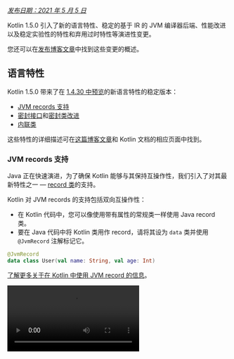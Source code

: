 [//]: # (title: Kotlin 1.5.0 有哪些新特性)

_[发布日期：2021 年 5 月 5 日](releases.md#release-details)_

Kotlin 1.5.0 引入了新的语言特性、稳定的基于 IR 的 JVM 编译器后端、性能改进以及稳定实验性的特性和弃用过时特性等演进性变更。

您还可以在[发布博客文章](https://blog.jetbrains.com/kotlin/2021/04/kotlin-1-5-0-released/)中找到这些变更的概述。

## 语言特性

Kotlin 1.5.0 带来了在 [1.4.30 中预览](whatsnew1430.md#language-features)的新语言特性的稳定版本：
* [JVM records 支持](#jvm-records-support)
* [密封接口](#sealed-interfaces)和[密封类改进](#package-wide-sealed-class-hierarchies)
* [内联类](#inline-classes)

这些特性的详细描述可在[这篇博客文章](https://blog.jetbrains.com/kotlin/2021/02/new-language-features-preview-in-kotlin-1-4-30/)和 Kotlin 文档的相应页面中找到。

### JVM records 支持

Java 正在快速演进，为了确保 Kotlin 能够与其保持互操作性，我们引入了对其最新特性之一 — [record 类](https://openjdk.java.net/jeps/395)的支持。

Kotlin 对 JVM records 的支持包括双向互操作性：
* 在 Kotlin 代码中，您可以像使用带有属性的常规类一样使用 Java record 类。
* 要在 Java 代码中将 Kotlin 类用作 record，请将其设为 `data` 类并使用 `@JvmRecord` 注解标记它。

```kotlin
@JvmRecord
data class User(val name: String, val age: Int)
```

[了解更多关于在 Kotlin 中使用 JVM record 的信息](jvm-records.md)。

<video src="https://www.youtube.com/v/iyEWXyuuseU" title="Support for JVM Records in Kotlin 1.5.0"/>

### 密封接口

Kotlin 接口现在可以拥有 `sealed` 修饰符，它在接口上的工作方式与在类上相同：密封接口的所有实现都在编译期已知。

```kotlin
sealed interface Polygon
```

您可以依赖这一事实，例如，编写详尽的 `when` 表达式。

```kotlin
fun draw(polygon: Polygon) = when (polygon) {
   is Rectangle -> // ...
   is Triangle -> // ...
   // else is not needed - all possible implementations are covered
}

```

此外，密封接口支持更灵活的受限类层级结构，因为一个类可以直接继承多个密封接口。

```kotlin
class FilledRectangle: Polygon, Fillable
```

[了解更多关于密封接口的信息](sealed-classes.md)。

<video src="https://www.youtube.com/v/d_Mor21W_60" title="Sealed Interfaces and Sealed Classes Improvements"/>

### 包级密封类层级结构

密封类现在可以在同一编译单元和同一包的所有文件中拥有子类。以前，所有子类都必须出现在同一个文件中。

直接子类可以是顶层类，也可以嵌套在任意数量的其他命名类、命名接口或命名对象中。

密封类的子类必须具有正确限定的名称 — 它们不能是局部或匿名对象。

[了解更多关于密封类层级结构的信息](sealed-classes.md#inheritance)。

### 内联类

内联类是仅包含值的[基于值的](https://github.com/Kotlin/KEEP/blob/master/notes/value-classes.md)类的一个子集。您可以将它们用作某种类型值的包装器，而不会产生使用内存分配带来的额外开销。

内联类可以在类名之前使用 `value` 修饰符声明：

```kotlin
value class Password(val s: String)
```

JVM 后端还需要一个特殊的 `@JvmInline` 注解：

```kotlin
@JvmInline
value class Password(val s: String)
```

`inline` 修饰符现在已被弃用并带有警告。

[了解更多关于内联类的信息](inline-classes.md)。

<video src="https://www.youtube.com/v/LpqvtgibbsQ" title="From Inline to Value Classes"/>

## Kotlin/JVM

Kotlin/JVM 获得了一些改进，包括内部和面向用户的。以下是其中最值得关注的：

* [稳定的 JVM IR 后端](#stable-jvm-ir-backend)
* [新的默认 JVM 目标：1.8](#new-default-jvm-target-1-8)
* [通过 invokedynamic 实现 SAM 适配器](#sam-adapters-via-invokedynamic)
* [通过 invokedynamic 实现 Lambda 表达式](#lambdas-via-invokedynamic)
* [@JvmDefault 和旧的 Xjvm-default 模式的弃用](#deprecation-of-jvmdefault-and-old-xjvm-default-modes)
* [空安全注解处理的改进](#improvements-to-handling-nullability-annotations)

### 稳定的 JVM IR 后端

Kotlin/JVM 编译器的[基于 IR 的后端](whatsnew14.md#new-jvm-ir-backend)现在已[稳定](components-stability.md)并默认启用。

从 [Kotlin 1.4.0](whatsnew14.md) 开始，基于 IR 后端的早期版本可供预览，现在它已成为语言版本 `1.5` 的默认设置。对于更早的语言版本，旧后端仍默认使用。

您可以在[这篇博客文章](https://blog.jetbrains.com/kotlin/2021/02/the-jvm-backend-is-in-beta-let-s-make-it-stable-together/)中找到更多关于 IR 后端优势及其未来发展的详细信息。

如果您需要在 Kotlin 1.5.0 中使用旧后端，可以将以下行添加到项目的配置文件中：

* 在 Gradle 中：

 <tabs group="build-script">
 <tab title="Kotlin" group-key="kotlin">

 ```kotlin
 tasks.withType<org.jetbrains.kotlin.gradle.dsl.KotlinJvmCompile> {
   kotlinOptions.useOldBackend = true
 }
 ```

 </tab>
 <tab title="Groovy" group-key="groovy">

 ```groovy
 tasks.withType(org.jetbrains.kotlin.gradle.dsl.KotlinJvmCompile) {
  kotlinOptions.useOldBackend = true
 }
 ```

 </tab>
 </tabs>

* 在 Maven 中：

 ```xml
 <configuration>
     <args>
         <arg>-Xuse-old-backend</arg>
     </args>
 </configuration>
 ```

### 新的默认 JVM 目标：1.8

Kotlin/JVM 编译的默认目标版本现在是 `1.8`。`1.6` 目标已弃用。

如果您需要针对 JVM 1.6 进行构建，仍可切换到此目标。了解如何操作：

* [在 Gradle 中](gradle-compiler-options.md#attributes-specific-to-jvm)
* [在 Maven 中](maven.md#attributes-specific-to-jvm)
* [在命令行编译器中](compiler-reference.md#jvm-target-version)

### 通过 invokedynamic 实现 SAM 适配器

Kotlin 1.5.0 现在使用动态调用（`invokedynamic`）来编译 SAM（单一抽象方法）转换：
* 如果 SAM 类型是 [Java 接口]，则针对任何表达式
* 如果 SAM 类型是 [Kotlin 函数式接口]，则针对 lambda 表达式

新的实现使用 [`LambdaMetafactory.metafactory()`](https://docs.oracle.com/javase/8/docs/api/java/lang/invoke/LambdaMetafactory.html#metafactory-java.lang.invoke.MethodHandles.Lookup-java.lang.String-java.lang.invoke.MethodType-java.lang.invoke.MethodType-java.lang.invoke.MethodHandle-java.lang.invoke.MethodType-)，辅助包装类在编译期间不再生成。这减小了应用程序 JAR 的大小，从而提高了 JVM 启动性能。

要回滚到基于匿名类生成的旧实现方案，请添加编译器选项 `-Xsam-conversions=class`。

了解如何[在 Gradle](gradle-compiler-options.md)、[Maven](maven.md#specify-compiler-options) 和[命令行编译器](compiler-reference.md#compiler-options)中添加编译器选项。

### 通过 invokedynamic 实现 Lambda 表达式

> 将纯 Kotlin lambda 表达式编译为 invokedynamic 是[实验性的](components-stability.md)。它可能随时被移除或更改。
> 需要选择启用（参见下方详细信息），您应该仅将其用于求值目的。我们感谢您在 [YouTrack](https://youtrack.jetbrains.com/issue/KT-45375) 中提供反馈。
>
{style="warning"}

Kotlin 1.5.0 引入了编译纯 Kotlin lambda 表达式（未转换为函数式接口实例的 lambda 表达式）为动态调用（`invokedynamic`）的实验性支持。该实现通过使用 [`LambdaMetafactory.metafactory()`](https://docs.oracle.com/javase/8/docs/api/java/lang/invoke/LambdaMetafactory.html#metafactory-java.lang.invoke.MethodHandles.Lookup-java.lang.String-java.lang.invoke.MethodType-java.lang.invoke.MethodType-java.lang.invoke.MethodHandle-java.lang.invoke.MethodType-) 生成更轻量的二进制文件，这实际上是在运行时生成必要的类。目前，与普通的 lambda 编译相比，它有三个限制：

* 编译为 invokedynamic 的 lambda 表达式不可序列化。
* 对此类 lambda 表达式调用 `toString()` 会产生可读性较差的字符串表示。
* 实验性的 [`reflect`](https://kotlinlang.org/api/latest/jvm/stdlib/kotlin.reflect.jvm/reflect.html) API 不支持使用 `LambdaMetafactory` 创建的 lambda 表达式。

要尝试此特性，请添加 `-Xlambdas=indy` 编译器选项。如果您能在[此 YouTrack 工单](https://youtrack.jetbrains.com/issue/KT-45375)中分享您的反馈，我们将不胜感激。

了解如何[在 Gradle](gradle-compiler-options.md)、[Maven](maven.md#specify-compiler-options) 和[命令行编译器](compiler-reference.md#compiler-options)中添加编译器选项。

### @JvmDefault 和旧的 Xjvm-default 模式的弃用

在 Kotlin 1.4.0 之前，有 `@JvmDefault` 注解以及 `-Xjvm-default=enable` 和 `-Xjvm-default=compatibility` 模式。它们用于为 Kotlin 接口中的任何特定非抽象成员创建 JVM 默认方法。

在 Kotlin 1.4.0 中，我们[引入了新的 `Xjvm-default` 模式](https://blog.jetbrains.com/kotlin/2020/07/kotlin-1-4-m3-generating-default-methods-in-interfaces/)，它们为整个项目开启默认方法生成。

在 Kotlin 1.5.0 中，我们正在弃用 `@JvmDefault` 和旧的 Xjvm-default 模式：`-Xjvm-default=enable` 和 `-Xjvm-default=compatibility`。

[了解更多关于 Java 互操作中的默认方法](java-to-kotlin-interop.md#default-methods-in-interfaces)。

### 空安全注解处理的改进

Kotlin 支持使用[空安全注解](java-interop.md#nullability-annotations)处理来自 Java 的类型可空性信息。Kotlin 1.5.0 为此特性引入了多项改进：

* 它会读取编译后的 Java 库中用作依赖项的类型实参上的空安全注解。
* 它支持带有 `TYPE_USE` 目标的空安全注解，适用于：
  * 数组
  * 可变参数
  * 字段
  * 类型形参及其界限
  * 基类和接口的类型实参
* 如果空安全注解具有适用于类型的多个目标，并且其中一个目标是 `TYPE_USE`，则优先使用 `TYPE_USE`。例如，如果 `@Nullable` 支持 `TYPE_USE` 和 `METHOD` 作为目标，则方法签名 `@Nullable String[] f()` 变为 `fun f(): Array<String?>!`。

对于这些新支持的场景，从 Kotlin 调用 Java 时使用错误的类型可空性会产生警告。使用 `-Xtype-enhancement-improvements-strict-mode` 编译器选项可为这些场景启用严格模式（并报告错误）。

[了解更多关于空安全和平台类型的信息](java-interop.md#null-safety-and-platform-types)。

## Kotlin/Native

Kotlin/Native 现在性能更高且更稳定。值得关注的变更是：
* [性能改进](#performance-improvements)
* [内存泄漏检查器的停用](#deactivation-of-the-memory-leak-checker)

### 性能改进

在 1.5.0 中，Kotlin/Native 获得了一系列性能改进，可加快编译和执行速度。

编译器缓存现在在调试模式下受支持，适用于 `linuxX64`（仅在 Linux 主机上）和 `iosArm64` 目标平台。启用编译器缓存后，除了首次编译，大多数调试编译都会快得多。测量结果显示，在我们的测试项目中速度提高了约 200%。

要为新目标使用编译器缓存，请通过将以下行添加到项目的 `gradle.properties` 中来选择启用：
* 对于 `linuxX64`：`kotlin.native.cacheKind.linuxX64=static`
* 对于 `iosArm64`：`kotlin.native.cacheKind.iosArm64=static`

如果您在启用编译器缓存后遇到任何问题，请向我们的问题追踪器 [YouTrack](https://kotl.in/issue) 报告。

其他改进可加快 Kotlin/Native 代码的执行速度：
* 琐碎的属性访问器被内联。
* 字符串字面量上的 `trimIndent()` 在编译期间求值。

### 内存泄漏检查器的停用

内置的 Kotlin/Native 内存泄漏检查器已默认禁用。

它最初是为内部使用而设计的，并且只能在有限数量的场景中发现泄漏，而不是所有场景。此外，后来发现它存在可能导致应用程序崩溃的问题。因此我们决定关闭内存泄漏检查器。

内存泄漏检查器在某些场景下仍然有用，例如单元测试。对于这些场景，您可以通过添加以下代码行来启用它：

```kotlin
Platform.isMemoryLeakCheckerActive = true
```

请注意，不建议为应用程序运行时启用该检查器。

## Kotlin/JS

Kotlin/JS 在 1.5.0 中获得了演进性变更。我们正继续努力使 [JS IR 编译器后端](js-ir-compiler.md)趋于稳定并发布其他更新：

* [webpack 升级到版本 5](#upgrade-to-webpack-5)
* [IR 编译器的框架和库](#frameworks-and-libraries-for-the-ir-compiler)

### webpack 升级到版本 5

Kotlin/JS Gradle 插件现在为浏览器目标使用 webpack 5，而不是 webpack 4。这是一个带来不兼容变更的重大 webpack 升级。如果您正在使用自定义 webpack 配置，请务必查看 [webpack 5 发布说明](https://webpack.js.org/blog/2020-10-10-webpack-5-release/)。

[了解更多关于使用 webpack 打包 Kotlin/JS 项目的信息](js-project-setup.md#webpack-bundling)。

### IR 编译器的框架和库

> Kotlin/JS IR 编译器处于 [Alpha](components-stability.md) 阶段。它未来可能不兼容地更改并需要手动迁移。
> 我们感谢您在 [YouTrack](https://youtrack.jetbrains.com/issues/KT) 中提供反馈。
>
{style="warning"}

除了开发 Kotlin/JS 编译器的基于 IR 的后端，我们还鼓励并帮助库作者以 `both` 模式构建他们的项目。这意味着他们可以为两种 Kotlin/JS 编译器生成构件，从而壮大新编译器的生态系统。

许多知名框架和库已可用于 IR 后端：[KVision](https://kvision.io/)、[fritz2](https://www.fritz2.dev/)、[doodle](https://github.com/nacular/doodle) 等。如果您在项目中使用它们，您已经可以使用 IR 后端构建它，并看到它带来的好处。

如果您正在编写自己的库，请[以 `both` 模式编译它](js-ir-compiler.md#authoring-libraries-for-the-ir-compiler-with-backwards-compatibility)，以便您的客户端也可以使用新编译器。

## Kotlin Multiplatform

在 Kotlin 1.5.0 中，[简化了多平台项目中测试依赖项的使用](#simplified-test-dependencies-usage-in-multiplatform-projects)，现在由 Gradle 插件自动完成。

用于[获取字符类别的新的 API 现已在多平台代码中可用](#new-api-for-getting-a-char-category-now-available-in-multiplatform-code)。

## 标准库

标准库获得了一系列变更和改进，从稳定实验性部分到添加新特性：

* [稳定的无符号整数类型](#stable-unsigned-integer-types)
* [稳定的与区域设置无关的文本大小写转换 API](#stable-locale-agnostic-api-for-upper-lowercasing-text)
* [稳定的 Char 到整数转换 API](#stable-char-to-integer-conversion-api)
* [稳定的 Path API](#stable-path-api)
* [向下取整除法和模操作符](#floored-division-and-the-mod-operator)
* [Duration API 变更](#duration-api-changes)
* [用于获取字符类别的新的 API 现已在多平台代码中可用](#new-api-for-getting-a-char-category-now-available-in-multiplatform-code)
* [新的集合函数 firstNotNullOf()](#new-collections-function-firstnotnullof)
* [`String?.toBoolean()` 的严格版本](#strict-version-of-string-toboolean)

您可以在[这篇博客文章](https://blog.jetbrains.com/kotlin/2021/04/kotlin-1-5-0-rc-released/)中了解更多关于标准库变更的信息。

<video src="https://www.youtube.com/v/MyTkiT2I6-8" title="New Standard Library Features"/>

### 稳定的无符号整数类型

`UInt`、`ULong`、`UByte`、`UShort` 无符号整数类型现在已[稳定](components-stability.md)。这些类型的操作、区间和数列也是如此。无符号数组及其操作仍处于 Beta 阶段。

[了解更多关于无符号整数类型的信息](unsigned-integer-types.md)。

### 稳定的与区域设置无关的文本大小写转换 API

此版本带来了新的与区域设置无关的文本大小写转换 API。它提供了 `toLowerCase()`、`toUpperCase()`、`capitalize()` 和 `decapitalize()` API 函数的替代方案，这些函数是区域设置敏感的。新的 API 帮助您避免因不同区域设置而导致的错误。

Kotlin 1.5.0 提供了以下完全[稳定](components-stability.md)的替代方案：

* 对于 `String` 函数：

  |**早期版本**|**1.5.0 替代方案**|
  | --- | --- |
  |`String.toUpperCase()`|`String.uppercase()`|
  |`String.toLowerCase()`|`String.lowercase()`|
  |`String.capitalize()`|`String.replaceFirstChar { it.uppercase() }`|
  |`String.decapitalize()`|`String.replaceFirstChar { it.lowercase() }`|

* 对于 `Char` 函数：

  |**早期版本**|**1.5.0 替代方案**|
  | --- | --- |
  |`Char.toUpperCase()`|`Char.uppercaseChar(): Char`<br/>`Char.uppercase(): String`|
  |`Char.toLowerCase()`|`Char.lowercaseChar(): Char`<br/>`Char.lowercase(): String`|
  |`Char.toTitleCase()`|`Char.titlecaseChar(): Char`<br/>`Char.titlecase(): String`|

> 对于 Kotlin/JVM，还存在带有显式 `Locale` 形参的重载 `uppercase()`、`lowercase()` 和 `titlecase()` 函数。
>
{style="note"}

旧的 API 函数已被标记为弃用，并将在未来的版本中移除。

请参阅 [KEEP](https://github.com/Kotlin/KEEP/blob/master/proposals/stdlib/locale-agnostic-case-conversions.md) 中文本处理函数的完整变更列表。

### 稳定的 Char 到整数转换 API

从 Kotlin 1.5.0 开始，新的字符到编码和字符到数字转换函数已[稳定](components-stability.md)。这些函数取代了当前的 API 函数，后者经常与类似的字符串到整数转换混淆。

新的 API 消除了这种命名混淆，使代码行为更透明和明确。

此版本引入了字符转换，它们分为以下几组命名清晰的函数：

* 获取字符的整数编码以及从给定编码构造字符的函数：

 ```kotlin
 fun Char(code: Int): Char
 fun Char(code: UShort): Char
 val Char.code: Int
 ```

* 将字符转换为其所代表数字的数值的函数：

 ```kotlin
 fun Char.digitToInt(radix: Int): Int
 fun Char.digitToIntOrNull(radix: Int): Int?
 ```

* 一个用于 `Int` 的扩展函数，用于将其所代表的非负单数字转换为相应的字符表示：

 ```kotlin
 fun Int.digitToChar(radix: Int): Char
 ```

旧的转换 API，包括 `Number.toChar()` 及其实现（除了 `Int.toChar()` 之外的所有）以及用于转换为数字类型的字符扩展，例如 `Char.toInt()`，现在已被弃用。

[了解更多关于 KEEP 中字符到整数转换 API 的信息](https://github.com/Kotlin/KEEP/blob/master/proposals/stdlib/char-int-conversions.md)。

### 稳定的 Path API

带有 `java.nio.file.Path` 扩展的[实验性 Path API](https://kotlinlang.org/api/latest/jvm/stdlib/kotlin.io.path/java.nio.file.-path/) 现在已[稳定](components-stability.md)。

```kotlin
// construct path with the div (/) operator
val baseDir = Path("/base")
val subDir = baseDir / "subdirectory"

// list files in a directory
val kotlinFiles: List<Path> = Path("/home/user").listDirectoryEntries("*.kt")
```

[了解更多关于 Path API 的信息](whatsnew1420.md#extensions-for-java-nio-file-path)。

### 向下取整除法和模操作符

标准库中添加了新的模算术操作：
* `floorDiv()` 返回[向下取整除法](https://en.wikipedia.org/wiki/Floor_and_ceiling_functions)的结果。它可用于整数类型。
* `mod()` 返回向下取整除法的余数（模数）。它可用于所有数值类型。

这些操作看起来与现有的[整数除法](numbers.md#operations-on-numbers)和 [`rem()`](https://kotlinlang.org/api/latest/jvm/stdlib/kotlin/-int/rem.html) 函数（或 `%` 操作符）非常相似，但它们在负数上的工作方式不同：
* `a.floorDiv(b)` 与常规的 `/` 不同之处在于 `floorDiv` 将结果向下取整（朝向较小的整数），而 `/` 将结果截断为更接近 0 的整数。
* `a.mod(b)` 是 `a` 与 `a.floorDiv(b) * b` 之间的差值。它要么是零，要么与 `b` 的符号相同，而 `a % b` 可以有不同的符号。

```kotlin
fun main() {
//sampleStart
    println("Floored division -5/3: ${(-5).floorDiv(3)}")
    println( "Modulus: ${(-5).mod(3)}")
    
    println("Truncated division -5/3: ${-5 / 3}")
    println( "Remainder: ${-5 % 3}")
//sampleEnd    
}
```
{kotlin-runnable="true" kotlin-min-compiler-version="1.5"}

### Duration API 变更

> Duration API 是[实验性的](components-stability.md)。它可能随时被移除或更改。
> 仅将其用于求值目的。我们感谢您在 [YouTrack](https://youtrack.jetbrains.com/issues/KT) 中提供反馈。
>
{style="warning"}

存在一个实验性的 [`Duration`](https://kotlinlang.org/api/latest/jvm/stdlib/kotlin.time/-duration/) 类，用于表示不同时间单位的持续时间量。在 1.5.0 中，Duration API 获得了以下变更：

* 内部值表示现在使用 `Long` 而不是 `Double` 来提供更好的精度。
* 新的 API 用于将 `Duration` 转换为特定时间单位的 `Long` 值。它取代了旧的 API，后者使用 `Double` 值并且现在已被弃用。例如，[`Duration.inWholeMinutes`](https://kotlinlang.org/api/latest/jvm/stdlib/kotlin.time/-duration/in-whole-minutes.html) 返回表示为 `Long` 的持续时间值，并取代 `Duration.inMinutes`。
* 新的伴生函数，用于从数字构造 `Duration`。例如，[`Duration.seconds(Int)`](https://kotlinlang.org/api/latest/jvm/stdlib/kotlin.time/-duration/seconds.html) 创建一个表示整数秒数的 `Duration` 对象。旧的扩展属性，如 `Int.seconds`，现在已被弃用。

```kotlin
import kotlin.time.Duration
import kotlin.time.ExperimentalTime

@ExperimentalTime
fun main() {
//sampleStart
    val duration = Duration.milliseconds(120000)
    println("There are ${duration.inWholeSeconds} seconds in ${duration.inWholeMinutes} minutes")
//sampleEnd
}
```
{validate="false"}

### 用于获取字符类别的新的 API 现已在多平台代码中可用

Kotlin 1.5.0 引入了新的 API，用于在多平台项目中根据 Unicode 获取字符类别。多个函数现在可在所有平台和公共代码中使用。

检查字符是否为字母或数字的函数：
* [`Char.isDigit()`](https://kotlinlang.org/api/latest/jvm/stdlib/kotlin.text/is-digit.html)
* [`Char.isLetter()`](https://kotlinlang.org/api/latest/jvm/stdlib/kotlin.text/is-letter.html)
* [`Char.isLetterOrDigit()`](https://kotlinlang.org/api/latest/jvm/stdlib/kotlin.text/is-letter-or-digit.html)

```kotlin
fun main() {
//sampleStart
    val chars = listOf('a', '1', '+')
    val (letterOrDigitList, notLetterOrDigitList) = chars.partition { it.isLetterOrDigit() }
    println(letterOrDigitList) // [a, 1]
    println(notLetterOrDigitList) // [+]
//sampleEnd    
}
```
{kotlin-runnable="true" kotlin-min-compiler-version="1.5"}

检查字符大小写的函数：
* [`Char.isLowerCase()`](https://kotlinlang.org/api/latest/jvm/stdlib/kotlin.text/is-lower-case.html)
* [`Char.isUpperCase()`](https://kotlinlang.org/api/latest/jvm/stdlib/kotlin.text/is-upper-case.html)
* [`Char.isTitleCase()`](https://kotlinlang.org/api/latest/jvm/stdlib/kotlin.text/is-title-case.html)

```kotlin
fun main() {
//sampleStart
    val chars = listOf('ǅ', 'ǈ', 'ǋ', 'ǲ', '1', 'A', 'a', '+')
    val (titleCases, notTitleCases) = chars.partition { it.isTitleCase() }
    println(titleCases) // [ǅ, ǈ, ǋ, ǲ]
    println(notTitleCases) // [1, A, a, +]
//sampleEnd    
}
```
{kotlin-runnable="true" kotlin-min-compiler-version="1.5"}

其他一些函数：
* [`Char.isDefined()`](https://kotlinlang.org/api/latest/jvm/stdlib/kotlin.text/is-defined.html)
* [`Char.isISOControl()`](https://kotlinlang.org/api/latest/jvm/stdlib/kotlin.text/is-i-s-o-control.html)

属性 [`Char.category`](https://kotlinlang.org/api/latest/jvm/stdlib/kotlin.text/category.html) 及其返回类型枚举类 [`CharCategory`](https://kotlinlang.org/api/latest/jvm/stdlib/kotlin.text/-char-category/)（表示根据 Unicode 字符的通用类别）现在也已在多平台项目中可用。

[了解更多关于字符的信息](characters.md)。

### 新的集合函数 firstNotNullOf()

新的 [`firstNotNullOf()`](https://kotlinlang.org/api/latest/jvm/stdlib/kotlin.collections/first-not-null-of.html) 和 [`firstNotNullOfOrNull()`](https://kotlinlang.org/api/latest/jvm/stdlib/kotlin.collections/first-not-null-of-or-null.html) 函数将 [`mapNotNull()`](https://kotlinlang.org/api/latest/jvm/stdlib/kotlin.collections/map-not-null.html) 与 [`first()`](https://kotlinlang.org/api/latest/jvm/stdlib/kotlin.collections/first.html) 或 [`firstOrNull()`](https://kotlinlang.org/api/latest/jvm/stdlib/kotlin.collections/first-or-null.html) 结合使用。它们使用自定义选择器函数映射原始集合并返回第一个非空值。如果没有这样的值，`firstNotNullOf()` 会抛出异常，而 `firstNotNullOfOrNull()` 会返回 null。

```kotlin
fun main() {
//sampleStart
    val data = listOf("Kotlin", "1.5")
    println(data.firstNotNullOf(String::toDoubleOrNull))
    println(data.firstNotNullOfOrNull(String::toIntOrNull))
//sampleEnd
}
```
{kotlin-runnable="true" kotlin-min-compiler-version="1.5"}

### `String?.toBoolean()` 的严格版本

两个新函数引入了现有 [`String?.toBoolean()`](https://kotlinlang.org/api/latest/jvm/stdlib/kotlin.text/to-boolean.html) 的区分大小写的严格版本：
* [`String.toBooleanStrict()`](https://kotlinlang.org/api/latest/jvm/stdlib/kotlin.text/to-boolean-strict.html) 对除字面量 `true` 和 `false` 之外的所有输入都抛出异常。
* [`String.toBooleanStrictOrNull()`](https://kotlinlang.org/api/latest/jvm/stdlib/kotlin.text/to-boolean-strict-or-null.html) 对除字面量 `true` 和 `false` 之外的所有输入都返回 null。

```kotlin
fun main() {
//sampleStart
    println("true".toBooleanStrict())
    println("1".toBooleanStrictOrNull())
    // println("1".toBooleanStrict()) // Exception
//sampleEnd    
}
```
{kotlin-runnable="true" kotlin-min-compiler-version="1.5"}

## kotlin-test 库
[kotlin-test](https://kotlinlang.org/api/latest/kotlin.test/) 库引入了一些新特性：
* [简化了多平台项目中的测试依赖项使用](#simplified-test-dependencies-usage-in-multiplatform-projects)
* [自动选择 Kotlin/JVM 源代码集的测试框架](#automatic-selection-of-a-testing-framework-for-kotlin-jvm-source-sets)
* [断言函数更新](#assertion-function-updates)

### 简化了多平台项目中的测试依赖项使用

现在您可以使用 `kotlin-test` 依赖项在 `commonTest` 源代码集中添加测试依赖项，Gradle 插件将为每个测试源代码集推断相应的平台依赖项：
* `kotlin-test-junit` 用于 JVM 源代码集，请参阅[自动选择 Kotlin/JVM 源代码集的测试框架](#automatic-selection-of-a-testing-framework-for-kotlin-jvm-source-sets)
* `kotlin-test-js` 用于 Kotlin/JS 源代码集
* `kotlin-test-common` 和 `kotlin-test-annotations-common` 用于公共源代码集
* Kotlin/Native 源代码集没有额外的构件

此外，您可以在任何共享或平台特有的源代码集中使用 `kotlin-test` 依赖项。

现有的带有显式依赖项的 `kotlin-test` 设置在 Gradle 和 Maven 中都将继续工作。

了解更多关于[设置测试库依赖项](gradle-configure-project.md#set-dependencies-on-test-libraries)的信息。

### 自动选择 Kotlin/JVM 源代码集的测试框架

Gradle 插件现在会自动选择并添加测试框架的依赖项。您只需在公共源代码集中添加 `kotlin-test` 依赖项即可。

Gradle 默认使用 JUnit 4。因此，`kotlin("test")` 依赖项解析为 JUnit 4 的变体，即 `kotlin-test-junit`：

<tabs group="build-script">
<tab title="Kotlin" group-key="kotlin">

```kotlin
kotlin {
    sourceSets {
        val commonTest by getting {
            dependencies {
                implementation(kotlin("test")) // This brings the dependency
                                               // on JUnit 4 transitively
            }
        }
    }
}
```

</tab>
<tab title="Groovy" group-key="groovy">

```groovy
kotlin {
    sourceSets {
        commonTest {
            dependencies {
                implementation kotlin("test") // This brings the dependency 
                                              // on JUnit 4 transitively
            }
        }
    }
}
```

</tab>
</tabs>

您可以通过在测试任务中调用 [`useJUnitPlatform()`](https://docs.gradle.org/current/javadoc/org/gradle/api/tasks/testing/Test.html#useJUnitPlatform) 或 [`useTestNG()`](https://docs.gradle.org/current/javadoc/org/gradle/api/tasks/testing/Test.html#useTestNG) 来选择 JUnit 5 或 TestNG：

```groovy
tasks {
    test {
        // enable TestNG support
        useTestNG()
        // or
        // enable JUnit Platform (a.k.a. JUnit 5) support
        useJUnitPlatform()
    }
}
```

您可以通过将 `kotlin.test.infer.jvm.variant=false` 行添加到项目的 `gradle.properties` 中来禁用自动测试框架选择。

了解更多关于[设置测试库依赖项](gradle-configure-project.md#set-dependencies-on-test-libraries)的信息。

### 断言函数更新

此版本带来了新的断言函数并改进了现有函数。

`kotlin-test` 库现在具有以下特性：

* **检查值的类型**

  您可以使用新的 `assertIs<T>` 和 `assertIsNot<T>` 来检查值的类型：

  ```kotlin
  @Test
  fun testFunction() {
      val s: Any = "test"
      assertIs<String>(s)  // throws AssertionError mentioning the actual type of s if the assertion fails
      // can now print s.length because of contract in assertIs
      println("${s.length}")
  }
  ```

  由于类型擦除，此断言函数在以下示例中仅检查 `value` 是否为 `List` 类型，而不检查它是否为特定 `String` 元素类型的列表：`assertIs<List<String>>(value)`。

* **比较数组、序列和任意可迭代容器的内容**

  存在一组新的重载 `assertContentEquals()` 函数，用于比较不实现[结构相等性](equality.md#structural-equality)的不同集合的内容：

  ```kotlin
  @Test
  fun test() {
      val expectedArray = arrayOf(1, 2, 3)
      val actualArray = Array(3) { it + 1 }
      assertContentEquals(expectedArray, actualArray)
  }
  ```

* **`assertEquals()` 和 `assertNotEquals()` 的新重载，用于 `Double` 和 `Float` 类型数字**

  `assertEquals()` 函数存在新的重载，使其可以比较两个 `Double` 或 `Float` 数字的绝对精度。精度值指定为函数的第三个形参：

  ```kotlin
   @Test
  fun test() {
      val x = sin(PI)

      // precision parameter
      val tolerance = 0.000001

      assertEquals(0.0, x, tolerance)
  }
  ```

* **检查集合和元素内容的新函数**

  您现在可以使用 `assertContains()` 函数检查集合或元素是否包含某些内容。
  您可以将它与 Kotlin 集合和具有 `contains()` 操作符的元素一起使用，例如 `IntRange`、`String` 等：

  ```kotlin
  @Test
  fun test() {
      val sampleList = listOf<String>("sample", "sample2")
      val sampleString = "sample"
      assertContains(sampleList, sampleString)  // element in collection
      assertContains(sampleString, "amp")       // substring in string
  }
  ```

* **`assertTrue()`、`assertFalse()`、`expect()` 函数现在是内联的**

  从现在起，您可以将它们用作内联函数，因此可以在 lambda 表达式内部调用[挂起函数](composing-suspending-functions.md)：

  ```kotlin
  @Test
  fun test() = runBlocking<Unit> {
      val deferred = async { "Kotlin is nice" }
      assertTrue("Kotlin substring should be present") {
          deferred.await() .contains("Kotlin")
      }
  }
  ```

## kotlinx 库

随着 Kotlin 1.5.0 的发布，我们正在发布新版本的 kotlinx 库：
* `kotlinx.coroutines` [1.5.0-RC](#coroutines-1-5-0-rc)
* `kotlinx.serialization` [1.2.1](#serialization-1-2-1)
* `kotlinx-datetime` [0.2.0](#datetime-0-2-0)

### Coroutines 1.5.0-RC

`kotlinx.coroutines` [1.5.0-RC](https://github.com/Kotlin/kotlinx.coroutines/releases/tag/1.5.0-RC) 随之而来：
* [新的通道 API](channels.md)
* 稳定的[反应式集成](async-programming.md#reactive-extensions)
* 还有更多

从 Kotlin 1.5.0 开始，[实验性协程](whatsnew14.md#exclusion-of-the-deprecated-experimental-coroutines)已禁用，并且不再支持 `-Xcoroutines=experimental` 标志。

了解更多信息请参见[更新日志](https://github.com/Kotlin/kotlinx.coroutines/releases/tag/1.5.0-RC)和 [`kotlinx.coroutines` 1.5.0 [发布博客文章](https://blog.jetbrains.com/kotlin/2021/05/kotlin-coroutines-1-5-0-released/)。

<video src="https://www.youtube.com/v/EVLnWOcR0is" title="kotlinx.coroutines 1.5.0"/>

### Serialization 1.2.1

`kotlinx.serialization` [1.2.1](https://github.com/Kotlin/kotlinx.serialization/releases/tag/v1.2.1) 随之而来：
* JSON 序列化性能改进
* JSON 序列化中支持多个名称
* 从 `@Serializable` 类生成实验性的 `.proto` 模式
* 还有更多

了解更多信息请参见[更新日志](https://github.com/Kotlin/kotlinx.serialization/releases/tag/v1.2.1)和 [`kotlinx.serialization` 1.2.1 [发布博客文章](https://blog.jetbrains.com/kotlin/2021/05/kotlinx-serialization-1-2-released/)。

<video src="https://www.youtube.com/v/698I_AH8h6s" title="kotlinx.serialization 1.2.1"/>

### dateTime 0.2.0

`kotlinx-datetime` [0.2.0](https://github.com/Kotlin/kotlinx-datetime/releases/tag/v0.2.0) 随之而来：
* 可序列化的 Datetime 对象
* `DateTimePeriod` 和 `DatePeriod` 的标准化 API
* 还有更多

了解更多信息请参见[更新日志](https://github.com/Kotlin/kotlinx-datetime/releases/tag/v0.2.0)和 [`kotlinx-datetime` 0.2.0 [发布博客文章](https://blog.jetbrains.com/kotlin/2021/05/kotlinx-datetime-0-2-0-is-out/)。

## 迁移到 Kotlin 1.5.0

IntelliJ IDEA 和 Android Studio 一旦可用，将建议将 Kotlin 插件更新到 1.5.0。

要将现有项目迁移到 Kotlin 1.5.0，只需将 Kotlin 版本更改为 `1.5.0` 并重新导入您的 Gradle 或 Maven 项目。 [了解如何更新到 Kotlin 1.5.0](releases.md#update-to-a-new-kotlin-version)。

要使用 Kotlin 1.5.0 启动新项目，请更新 Kotlin 插件并从 **File** | **New** | **Project** 运行项目向导。

新的命令行编译器可在 [GitHub 发布页面](https://github.com/JetBrains/kotlin/releases/tag/v1.5.0)下载。

Kotlin 1.5.0 是一个[特性发布](kotlin-evolution-principles.md#language-and-tooling-releases)，因此可能为语言带来不兼容的变更。在 [Kotlin 1.5 兼容性指南](compatibility-guide-15.md)中查找此类变更的详细列表。